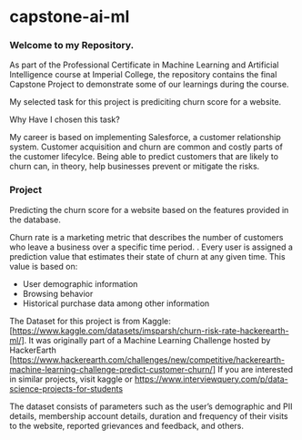 # capstone-ai-ml


### Welcome to my Repository.

As part of the Professional Certificate in Machine Learning and Artificial Intelligence course at Imperial College, the repository contains the final Capstone Project to demonstrate some of our learnings during the course.

My selected task for this project is prediciting churn score for a website.

Why Have I chosen this task?

My career is based on implementing Salesforce, a customer relationship system. Customer acquisition and churn are common and costly parts of the customer lifecylce. Being able to predict customers that are likely to churn can, in theory, help businesses prevent or mitigate the risks.




### Project

Predicting the churn score for a website based on the features provided in the database.
 
Churn rate is a marketing metric that describes the number of customers who leave a business over a specific time period. . Every user is assigned a prediction value that estimates their state of churn at any given time. This value is based on:
- User demographic information
- Browsing behavior
- Historical purchase data among other information

The Dataset for this project is from Kaggle: [https://www.kaggle.com/datasets/imsparsh/churn-risk-rate-hackerearth-ml/]. It was originally part of a Machine Learning Challenge hosted by HackerEarth [https://www.hackerearth.com/challenges/new/competitive/hackerearth-machine-learning-challenge-predict-customer-churn/] If you are interested in similar projects, visit kaggle or https://www.interviewquery.com/p/data-science-projects-for-students 

The dataset consists of parameters such as the user’s demographic and PII details, membership account details, duration and frequency of their visits to the website, reported grievances and feedback, and others.
